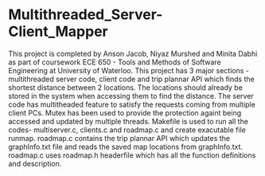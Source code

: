 # Multithreaded_Server-Client_Mapper
This project is completed by Anson Jacob, Niyaz Murshed and Minita Dabhi as part of coursework ECE 650 - Tools and Methods of Software Engineering at University of Waterloo. This project has 3 major sections - multithreaded server code, client code and trip plannar API which finds the shortest distance between 2 locations. The locations should already be stored in the system when accessing them to find the distance. 
The server code has multitheaded feature to satisfy the requests coming from multiple client PCs. Mutex has been used to provide the protection againt being accessed and updated by multiple threads.
Makefile is used to run all the codes- multiserver.c, clients.c and roadmap.c and create exacutable file runmap.
roadmap.c contains the trip plannar API which updates the graphInfo.txt file and reads the saved map locations from graphInfo.txt. roadmap.c uses roadmap.h headerfile which has all the function definitions and description.
